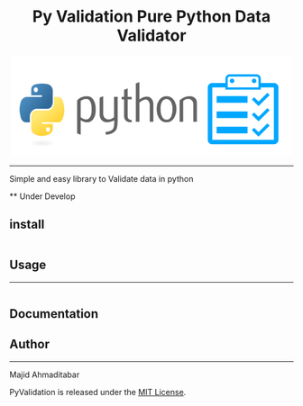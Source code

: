 <div align="center">

# Py Validation Pure Python Data Validator

![Image](./img/PyValidation.png?raw=true "Elixir Validation")

</div>

---



Simple and easy library to Validate data in python

** Under Develop

## install

```python

```

## Usage

--- 

```python

```

## Documentation

## Author

***
Majid Ahmaditabar

PyValidation is released under the [MIT License](https://github.com/MajAhd/py_validation/blob/main/LICENSE).